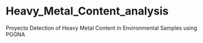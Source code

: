 # Heavy_Metal_Content_analysis
Proyecto Detection of Heavy Metal Content in Environmental Samples using PGGNA
